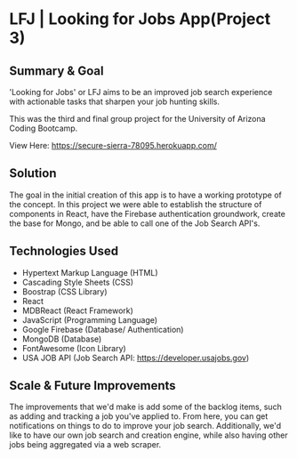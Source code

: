 # LFJ | Looking for Jobs App(Project 3)

## Summary & Goal

'Looking for Jobs' or LFJ aims to be an improved job search experience with actionable tasks that sharpen your job hunting skills.

This was the third and final group project for the University of Arizona Coding Bootcamp.

View Here: https://secure-sierra-78095.herokuapp.com/

## Solution

The goal in the initial creation of this app is to have a working prototype of the concept. In this project we were able to establish the structure of components in React, have the Firebase authentication groundwork, create the base for Mongo, and be able to call one of the Job Search API's.

## Technologies Used

- Hypertext Markup Language (HTML)
- Cascading Style Sheets (CSS)
- Boostrap (CSS Library)
- React
- MDBReact (React Framework)
- JavaScript (Programming Language)
- Google Firebase (Database/ Authentication)
- MongoDB (Database)
- FontAwesome (Icon Library)
- USA JOB API (Job Search API: https://developer.usajobs.gov)

## Scale & Future Improvements

The improvements that we'd make is add some of the backlog items, such as adding and tracking a job you've applied to. From here, you can get notifications on things to do to improve your job search. Additionally, we'd like to have our own job search and creation engine, while also having other jobs being aggregated via a web scraper.

